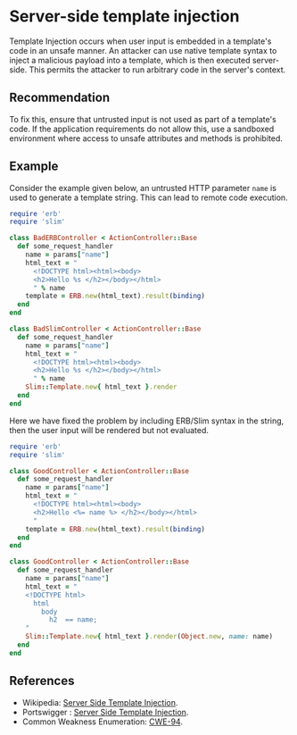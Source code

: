 # Server-side template injection
Template Injection occurs when user input is embedded in a template's code in an unsafe manner. An attacker can use native template syntax to inject a malicious payload into a template, which is then executed server-side. This permits the attacker to run arbitrary code in the server's context.


## Recommendation
To fix this, ensure that untrusted input is not used as part of a template's code. If the application requirements do not allow this, use a sandboxed environment where access to unsafe attributes and methods is prohibited.


## Example
Consider the example given below, an untrusted HTTP parameter `name` is used to generate a template string. This can lead to remote code execution.


```ruby
require 'erb'
require 'slim'

class BadERBController < ActionController::Base
  def some_request_handler
    name = params["name"]
    html_text = "
      <!DOCTYPE html><html><body>
      <h2>Hello %s </h2></body></html>
      " % name
    template = ERB.new(html_text).result(binding) 
  end
end

class BadSlimController < ActionController::Base
  def some_request_handler
    name = params["name"]
    html_text = "
      <!DOCTYPE html><html><body>
      <h2>Hello %s </h2></body></html>
      " % name
    Slim::Template.new{ html_text }.render 
  end
end
```
Here we have fixed the problem by including ERB/Slim syntax in the string, then the user input will be rendered but not evaluated.


```ruby
require 'erb'
require 'slim'

class GoodController < ActionController::Base
  def some_request_handler
    name = params["name"]
    html_text = "
      <!DOCTYPE html><html><body>
      <h2>Hello <%= name %> </h2></body></html>
      "
    template = ERB.new(html_text).result(binding) 
  end
end

class GoodController < ActionController::Base
  def some_request_handler
    name = params["name"]
    html_text = "
    <!DOCTYPE html>
      html
        body
          h2  == name;
    "
    Slim::Template.new{ html_text }.render(Object.new, name: name)
  end
end
```

## References
* Wikipedia: [Server Side Template Injection](https://en.wikipedia.org/wiki/Code_injection#Server_Side_Template_Injection).
* Portswigger : [Server Side Template Injection](https://portswigger.net/web-security/server-side-template-injection).
* Common Weakness Enumeration: [CWE-94](https://cwe.mitre.org/data/definitions/94.html).
